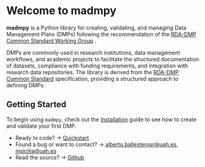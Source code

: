 # Welcome to madmpy

**madmpy** is a Python library for creating, validating, and managing Data Management Plans (DMPs) following the recommendation of the  [RDA-DMP Common Standard Working Group](https://www.rd-alliance.org/groups/dmp-common-standards-wg/outputs/?output=94576) .

DMPs are commonly used in research institutions, data management workflows, and academic projects to facilitate the structured documentation of datasets, compliance with funding requirements, and integration with research data repositories. The library is derived from the [RDA-DMP Common Standard](https://github.com/RDA-DMP-Common/RDA-DMP-Common-Standard) specification, providing a structured approach to defining DMPs. 

## Getting Started

To begin using `madmpy`, check out the [Installation](quickstart.md#installation) guide to see how to create and validate your first DMP.

- Ready to code? → [Quickstart](quickstart.md)
- Found a bug or want to contact? → [alberto.ballesterosr@uah.es](mailto:alberto.ballesterosr@uah.es?subject=madmpy), [msicilia@uah.es](mailto:msicilia@uah.es?subject=madmpy)
- Read the source? → [Github](https://github.com/msicilia/madmpy)
